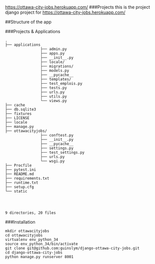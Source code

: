 https://ottawa-city-jobs.herokuapp.com/
###Projects
this is the project django project for https://ottawa-city-jobs.herokuapp.com/

##Structure of the app

###Projects & Applications
```
.
├── applications
				├── admin.py
				├── apps.py
				├── __init__.py
				├── locale/
				├── migrations/
				├── models.py
				├── __pycache__
				├── templates/
				├── test_emplois.py
				├── tests.py
				├── urls.py
				├── utils.py
				└── views.py
├── cache
├── db.sqlite3
├── fixtures
├── LICENSE
├── locale
├── manage.py
├── ottawacityjobs/
				├── conftest.py
				├── __init__.py
				├── __pycache__
				├── settings.py
				├── test_settings.py
				├── urls.py
				└── wsgi.py
├── Procfile
├── pytest.ini
├── README.md
├── requirements.txt
├── runtime.txt
├── setup.cfg
└── static




9 directories, 20 files
```

###Installation

```
mkdir ottawacityjobs 
cd ottawacityjobs
virtualenv env_python_34
source env_python_34/bin/activate
git clone git@github.com:guinslym/django-ottawa-city-jobs.git
cd django-ottawa-city-jobs
python manage.py runserver 8001
```